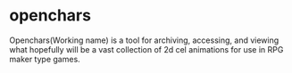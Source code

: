 openchars
=========

Openchars(Working name) is a tool for archiving, accessing, and viewing what hopefully will be a vast collection of 2d cel animations for use in RPG maker type games.
